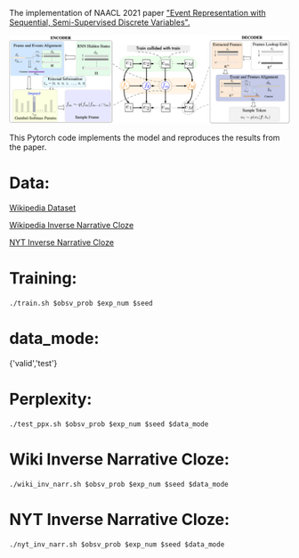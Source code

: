 <!-- ![alt-text-1]("title-1") ![alt-text-2](image2.png "title-2") -->
The implementation of NAACL 2021 paper 
["Event Representation with Sequential, Semi-Supervised Discrete Variables".](https://arxiv.org/pdf/2010.04361.pdf)

<img src="figs/model_structure.png" width="600"/> 

This Pytorch code implements the model and reproduces the results from the paper.
# Data:
[Wikipedia Dataset](https://drive.google.com/file/d/1abSJI7Kbm_EaZfZYqTEGocwGVgX4_mBy/view?usp=sharing)

[Wikipedia Inverse Narrative Cloze](https://drive.google.com/file/d/1markcg4CfjJQeKbZ_qtCd17rmhCDO4TH/view?usp=sharing)

[NYT Inverse Narrative Cloze](https://drive.google.com/file/d/1Cjiz2aGdpT9wEHz395VG8bcDEZzjh-4N/view?usp=sharing)


# Training:
```
./train.sh $obsv_prob $exp_num $seed
```

# data_mode:
 {'valid','test'}

# Perplexity:
```
./test_ppx.sh $obsv_prob $exp_num $seed $data_mode
```
# Wiki Inverse Narrative Cloze:
```
./wiki_inv_narr.sh $obsv_prob $exp_num $seed $data_mode
```

# NYT Inverse Narrative Cloze:
```
./nyt_inv_narr.sh $obsv_prob $exp_num $seed $data_mode
```

